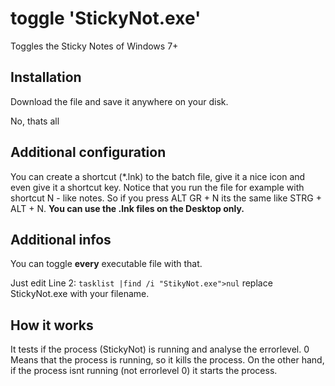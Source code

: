# toggle 'StickyNot.exe'
Toggles the Sticky Notes of Windows 7+
## Installation
Download the file and save it anywhere on your disk.



No, thats all
## Additional configuration
You can create a shortcut (\*.lnk) to the batch file, give it a nice icon and even give it a shortcut key. Notice that you run the file for example with shortcut N - like notes. So if you press ALT GR + N its the same like STRG + ALT + N. **You can use the .lnk files on the Desktop only.**
## Additional infos
You can toggle **every** executable file with that.

Just edit Line 2: `tasklist |find /i "StikyNot.exe">nul` replace StickyNot.exe with your filename.
## How it works
It tests if the process (StickyNot) is running and analyse the errorlevel. 0 Means that the process is running, so it kills the process. On the other hand, if the process isnt running (not errorlevel 0) it starts the process.
